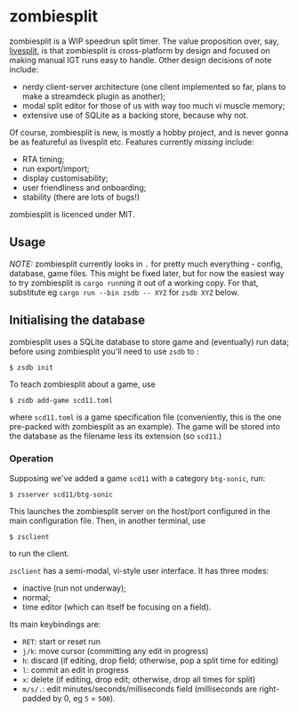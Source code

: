 # zombiesplit

zombiesplit is a WIP speedrun split timer.
The value proposition over, say, [livesplit](https://livesplit.org), is that
zombiesplit is cross-platform by design and focused on making manual IGT runs
easy to handle.  Other design decisions of note include:

- nerdy client-server architecture (one client implemented so far, plans to
  make a streamdeck plugin as another);
- modal split editor for those of us with way too much vi muscle memory;
- extensive use of SQLite as a backing store, because why not.

Of course, zombiesplit is new, is mostly a hobby project, and is never gonna
be as featureful as livesplit etc.  Features currently _missing_ include:

- RTA timing;
- run export/import;
- display customisability;
- user friendliness and onboarding;
- stability (there are lots of bugs!)

zombiesplit is licenced under MIT.


## Usage

_NOTE:_ zombiesplit currently looks in `.` for pretty much everything - config,
database, game files.  This might be fixed later, but for now the easiest way to
try zombiesplit is `cargo run`ning it out of a working copy.  For that,
substitute eg `cargo run --bin zsdb -- XYZ` for `zsdb XYZ` below.


## Initialising the database

zombiesplit uses a SQLite database to store game and (eventually) run data;
before using zombiesplit you'll need to use `zsdb` to :

```
$ zsdb init
```

To teach zombiesplit about a game, use

```
$ zsdb add-game scd11.toml
```

where `scd11.toml` is a game specification file (conveniently, this is the
one pre-packed with zombiesplit as an example).  The game will be stored into
the database as the filename less its extension (so `scd11`.)

### Operation

Supposing we've added a game `scd11` with a category `btg-sonic`, run:

```
$ zsserver scd11/btg-sonic
```

This launches the zombiesplit server on the host/port configured in the main
configuration file.  Then, in another terminal, use

```
$ zsclient
```

to run the client.

`zsclient` has a semi-modal, vi-style user interface.  It has three modes:

- inactive (run not underway);
- normal;
- time editor (which can itself be focusing on a field).

Its main keybindings are:

- `RET`: start or reset run
- `j/k`: move cursor (committing any edit in progress)
- `h`: discard (if editing, drop field; otherwise, pop a split time for editing)
- `l`: commit an edit in progress
- `x`: delete (if editing, drop edit; otherwise, drop all times for split)
- `m/s/.`: edit minutes/seconds/milliseconds field (milliseconds are
  right-padded by 0, eg `5` = `500`).
